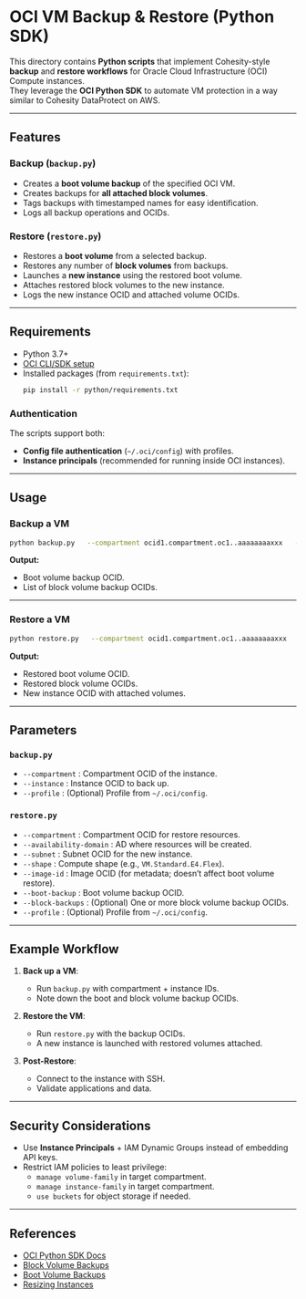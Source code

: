 # OCI VM Backup & Restore (Python SDK)

This directory contains **Python scripts** that implement Cohesity-style **backup** and **restore workflows** for Oracle Cloud Infrastructure (OCI) Compute instances.  
They leverage the **OCI Python SDK** to automate VM protection in a way similar to Cohesity DataProtect on AWS.

---

##  Features

### Backup (`backup.py`)
- Creates a **boot volume backup** of the specified OCI VM.  
- Creates backups for **all attached block volumes**.  
- Tags backups with timestamped names for easy identification.  
- Logs all backup operations and OCIDs.

### Restore (`restore.py`)
- Restores a **boot volume** from a selected backup.  
- Restores any number of **block volumes** from backups.  
- Launches a **new instance** using the restored boot volume.  
- Attaches restored block volumes to the new instance.  
- Logs the new instance OCID and attached volume OCIDs.

---

##  Requirements

- Python 3.7+  
- [OCI CLI/SDK setup](https://docs.oracle.com/en-us/iaas/Content/API/SDKDocs/pythonsdk.htm)  
- Installed packages (from `requirements.txt`):
  ```bash
  pip install -r python/requirements.txt
  ```

### Authentication
The scripts support both:
- **Config file authentication** (`~/.oci/config`) with profiles.
- **Instance principals** (recommended for running inside OCI instances).

---

##  Usage

### Backup a VM
```bash
python backup.py   --compartment ocid1.compartment.oc1..aaaaaaaaxxx   --instance ocid1.instance.oc1..bbbbbbbbbyyy
```

**Output:**
- Boot volume backup OCID.
- List of block volume backup OCIDs.

---

### Restore a VM
```bash
python restore.py   --compartment ocid1.compartment.oc1..aaaaaaaaxxx   --availability-domain Uocm:PHX-AD-1   --subnet ocid1.subnet.oc1..cccccccc   --shape VM.Standard.E4.Flex   --image-id ocid1.image.oc1..dddddddd   --boot-backup ocid1.bootvolumebackup.oc1..eeeeeeee   --block-backups ocid1.volumebackup.oc1..ffffffff ocid1.volumebackup.oc1..gggggggg
```

**Output:**
- Restored boot volume OCID.
- Restored block volume OCIDs.
- New instance OCID with attached volumes.

---

##  Parameters

### `backup.py`
- `--compartment` : Compartment OCID of the instance.  
- `--instance` : Instance OCID to back up.  
- `--profile` : (Optional) Profile from `~/.oci/config`.

### `restore.py`
- `--compartment` : Compartment OCID for restore resources.  
- `--availability-domain` : AD where resources will be created.  
- `--subnet` : Subnet OCID for the new instance.  
- `--shape` : Compute shape (e.g., `VM.Standard.E4.Flex`).  
- `--image-id` : Image OCID (for metadata; doesn’t affect boot volume restore).  
- `--boot-backup` : Boot volume backup OCID.  
- `--block-backups` : (Optional) One or more block volume backup OCIDs.  
- `--profile` : (Optional) Profile from `~/.oci/config`.

---

##  Example Workflow

1. **Back up a VM**:
   - Run `backup.py` with compartment + instance IDs.
   - Note down the boot and block volume backup OCIDs.

2. **Restore the VM**:
   - Run `restore.py` with the backup OCIDs.
   - A new instance is launched with restored volumes attached.

3. **Post-Restore**:
   - Connect to the instance with SSH.
   - Validate applications and data.

---

##  Security Considerations
- Use **Instance Principals** + IAM Dynamic Groups instead of embedding API keys.  
- Restrict IAM policies to least privilege:
  - `manage volume-family` in target compartment.
  - `manage instance-family` in target compartment.
  - `use buckets` for object storage if needed.

---

##  References
- [OCI Python SDK Docs](https://docs.oracle.com/en-us/iaas/Content/API/SDKDocs/pythonsdk.htm)  
- [Block Volume Backups](https://docs.oracle.com/en-us/iaas/Content/Block/Concepts/overview.htm)  
- [Boot Volume Backups](https://docs.oracle.com/en-us/iaas/Content/Block/Concepts/bootvolumes.htm)  
- [Resizing Instances](https://docs.oracle.com/en-us/iaas/Content/Compute/Tasks/resizinginstances.htm)  
